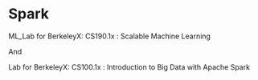 # Spark
ML_Lab for BerkeleyX: CS190.1x : Scalable Machine Learning

And

Lab for BerkeleyX: CS100.1x : Introduction to Big Data with Apache Spark
